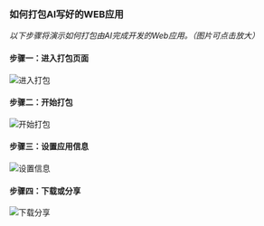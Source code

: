 ### 如何打包AI写好的WEB应用
*以下步骤将演示如何打包由AI完成开发的Web应用。（图片可点击放大）*

#### 步骤一：进入打包页面
![进入打包](/manuals/assets/teach_step/1-1.png)

#### 步骤二：开始打包
![开始打包](/manuals/assets/teach_step/1-2.png)

#### 步骤三：设置应用信息
![设置信息](/manuals/assets/teach_step/1-3.jpg)

#### 步骤四：下载或分享
![下载分享](/manuals/assets/teach_step/1-4.jpg) 